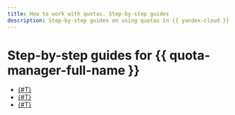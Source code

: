 ```yaml
---
title: How to work with quotas. Step-by-step guides
description: Step-by-step guides on using quotas in {{ yandex-cloud }}.
---
```


# Step-by-step guides for {{ quota-manager-full-name }}

- [{#T}](read-quotas.md)
- [{#T}](list-quotas.md)
- [{#T}](set-quotas.md)
